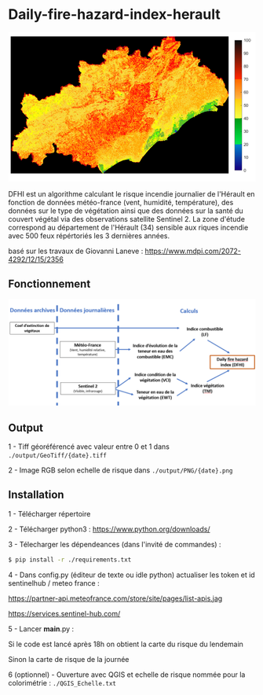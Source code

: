 # Daily-fire-hazard-index-herault

![DHFI exemple](https://github.com/AGottardiSDIS/Daily-fire-hazard-index-herault/blob/main/_readme_data/dhfi%20avec%20barre.png)

DFHI est un algorithme calculant le risque incendie journalier de l'Hérault en fonction de données météo-france (vent, humidité, température), des données sur le type de végétation ainsi que des données sur la santé du couvert végétal via des observations satellite Sentinel 2. La zone d'étude correspond au département de l'Hérault (34) sensible aux riques incendie avec 500 feux répértoriés les 3 dernières années. 

basé sur les travaux de Giovanni Laneve : https://www.mdpi.com/2072-4292/12/15/2356

## Fonctionnement 

![fonct](https://github.com/AGottardiSDIS/Daily-fire-hazard-index-herault/blob/main/_readme_data/schema.png)

## Output

1 - Tiff géoréférencé avec valeur entre 0 et 1 dans ``./output/GeoTiff/{date}.tiff``

2 - Image RGB selon echelle de risque  dans ``./output/PNG/{date}.png``

## Installation

1 - Télécharger répertoire

2 - Télécharger python3 : https://www.python.org/downloads/

3 - Télecharger les dépendeances (dans l'invité de commandes) :

```bash
$ pip install -r ./requirements.txt
```

4 - Dans config.py (éditeur de texte ou idle python)  actualiser les token et id sentinelhub / meteo france :

https://partner-api.meteofrance.com/store/site/pages/list-apis.jag

https://services.sentinel-hub.com/

5 - Lancer __main__.py :

Si le code est lancé après 18h on obtient la carte du risque du lendemain 

Sinon la carte de risque de la journée

6 (optionnel) - Ouverture avec QGIS et echelle de risque nommée pour la colorimétrie :  ``./QGIS_Echelle.txt``
